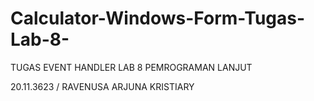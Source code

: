 # Calculator-Windows-Form-Tugas-Lab-8-

TUGAS EVENT HANDLER LAB 8 PEMROGRAMAN LANJUT

20.11.3623 / RAVENUSA ARJUNA KRISTIARY
